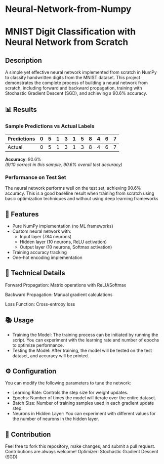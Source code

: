 # Neural-Network-from-Numpy
# MNIST Digit Classification with Neural Network from Scratch
## Description
A simple yet effective neural network implemented from scratch in NumPy to classify handwritten digits from the MNIST dataset. This project demonstrates the complete process of building a neural network from scratch, including forward and backward propagation, training with Stochastic Gradient Descent (SGD), and achieving a 90.6% accuracy.

## 📊 Results

### Sample Predictions vs Actual Labels
| Predictions | 0 | 5 | 1 | 3 | 1 | 5 | 8 | 4 | 6 | 7 |
|-------------|---|---|---|---|---|---|---|---|---|---|
| Actual      | 0 | 5 | 1 | 3 | 1 | 3 | 8 | 4 | 6 | 7 |

**Accuracy**: 90.6%  
*(9/10 correct in this sample, 90.6% overall test accuracy)*

### Performance on Test Set
The neural network performs well on the test set, achieving 90.6% accuracy. This is a good baseline result when training from scratch using basic optimization techniques and without using deep learning frameworks

## 🚀 Features
- Pure NumPy implementation (no ML frameworks)
- Custom neural network with:
  - Input layer (784 neurons)
  - Hidden layer (10 neurons, ReLU activation)
  - Output layer (10 neurons, Softmax activation)
- Training accuracy tracking
- One-hot encoding implementation

## 🔧 Technical Details
Forward Propagation: Matrix operations with ReLU/Softmax

Backward Propagation: Manual gradient calculations

Loss Function: Cross-entropy loss

## 📚 Usage
- Training the Model: The training process can be initiated by running the script. You can experiment with the learning rate and number of epochs to optimize performance.
- Testing the Model: After training, the model will be tested on the test dataset, and accuracy will be printed.

## ⚙️ Configuration
You can modify the following parameters to tune the network:

- Learning Rate: Controls the step size for weight updates.
- Epochs: Number of times the model will iterate over the entire dataset.
- Batch Size: Number of training samples used in each gradient update step.
- Neurons in Hidden Layer: You can experiment with different values for the number of neurons in the hidden layer.

## 🤝 Contribution
Feel free to fork this repository, make changes, and submit a pull request. Contributions are always welcome!
Optimizer: Stochastic Gradient Descent (SGD)


